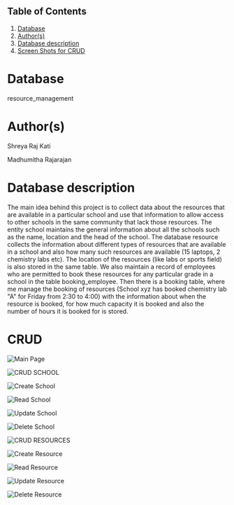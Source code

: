 ## Table of Contents
1. [Database](#database)
2. [Author(s)](#author)
3. [Database description](#description)
4. [Screen Shots for CRUD](#CRUD)
# Database
resource_management

# Author(s)
Shreya Raj Kati

Madhumitha Rajarajan

# Database description
The main idea behind this project is to collect data about the resources that are available in a particular school and use that information to allow access to other schools in the same community that lack those resources.
The entity school maintains the general information about all the schools such as the name, location and the head of the school.
The database resource collects the information about different types of resources that are available in a school and also how many such resources are available (15 laptops, 2 chemistry labs etc). The location of the resources (like labs or sports field) is also stored in the same table.
We also maintain a record of employees who are permitted to book these resources for any particular grade in a school in the table booking_employee. 
Then there is a booking table, where me manage the booking of resources (School xyz has booked chemistry lab "A" for Friday from 2:30 to 4:00) with the information about when the resource is booked, for how much capacity it is booked and also the number of hours it is booked for is stored. 


# CRUD

![Main Page](../Screen_Shots/main_page.png)

![CRUD SCHOOL](../Screen_Shots/crud_school.png)

![Create School](../Screen_Shots/school_create.png)

![Read School](../Screen_Shots/read_school.png)

![Update School](../Screen_Shots/update_school.png)

![Delete School](../Screen_Shots/delete_school.png)

![CRUD RESOURCES](../Screen_Shots/crud_resource.png)

![Create Resource](../Screen_Shots/resource_create.png)

![Read Resource](../Screen_Shots/read_resource.png)

![Update Resource](../Screen_Shots/update_resource.png)

![Delete Resource](../Screen_Shots/delete_resource.png)
